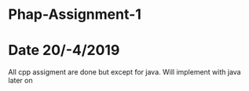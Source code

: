 # Phap-Assignment-1
# Date 20/-4/2019

All cpp assigment are done but except for java. Will implement with java later on